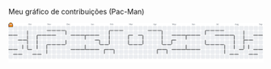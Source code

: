 Meu gráfico de contribuições (Pac-Man)

<picture>
  <source media="(prefers-color-scheme: dark)" srcset="https://raw.githubusercontent.com/Kxique14/Kxique14/output/pacman-contribution-graph-dark.svg">
  <source media="(prefers-color-scheme: light)" srcset="https://raw.githubusercontent.com/Kxique14/Kxique14/output/pacman-contribution-graph.svg">
  <img alt="Pac-Man no meu gráfico de contribuições"
       src="https://raw.githubusercontent.com/Kxique14/Kxique14/output/pacman-contribution-graph.svg">
</picture>
